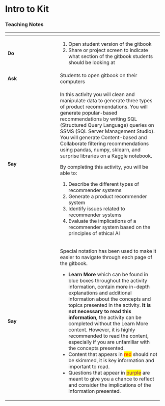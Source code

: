# Intro to Kit



### Teaching Notes <a href="#toc143897841" id="toc143897841"></a>

<table data-header-hidden><thead><tr><th width="155"></th><th></th></tr></thead><tbody><tr><td><strong>Do</strong></td><td><ol><li>Open student version of the gitbook</li><li>Share or project screen to indicate what section of the gitbook students should be looking at</li></ol></td></tr><tr><td><strong>Ask</strong></td><td>Students to open gitbook on their computers</td></tr><tr><td><strong>Say</strong></td><td><p>In this activity you will clean and manipulate data to generate three types of product recommendations. You will generate popular-based recommendations by writing SQL (Structured Query Language) queries on SSMS (SQL Server Management Studio). You will generate Content-based and Collaborate filtering recommendations using pandas, numpy, sklearn, and surprise libraries on a Kaggle notebook.</p><p></p><p>By completing this activity, you will be able to:</p><ol><li>Describe the different types of recommender systems</li><li>Generate a product recommender system</li><li>Identify issues related to recommender systems</li><li>Evaluate the implications of a recommender system based on the principles of ethical AI</li></ol></td></tr><tr><td><strong>Say</strong></td><td><p>Special notation has been used to make it easier to navigate through each page of the gitbook.</p><ul><li><strong>Learn More</strong> which can be found in blue boxes throughout the activity information, contain more in-depth explanations and additional information about the concepts and topics presented in the activity. <strong>It is not necessary to read this information,</strong> the activity can be completed without the Learn More content. However, it is highly recommended to read the content, especially if you are unfamiliar with the concepts presented.</li><li>Content that appears in <mark style="color:red;">red</mark> should not be skimmed, it is key information and important to read.</li><li>Questions that appear in <mark style="color:purple;">purple</mark> are meant to give you a chance to reflect and consider the implications of the information presented.</li></ul></td></tr></tbody></table>

### &#x20;<a href="#toc143897842" id="toc143897842"></a>
